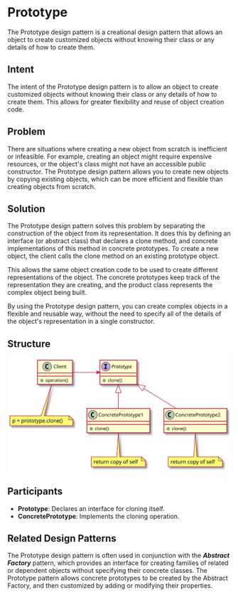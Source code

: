 # Prototype

The Prototype design pattern is a creational design pattern that allows an object to create customized objects without knowing their class or any details of how to create them.

## Intent

The intent of the Prototype design pattern is to allow an object to create customized objects without knowing their class or any details of how to create them. This allows for greater flexibility and reuse of object creation code.

## Problem

There are situations where creating a new object from scratch is inefficient or infeasible. For example, creating an object might require expensive resources, or the object's class might not have an accessible public constructor. The Prototype design pattern allows you to create new objects by copying existing objects, which can be more efficient and flexible than creating objects from scratch.

## Solution

The Prototype design pattern solves this problem by separating the construction of the object from its representation. It does this by defining an interface (or abstract class) that declares a clone method, and concrete implementations of this method in concrete prototypes. To create a new object, the client calls the clone method on an existing prototype object.

This allows the same object creation code to be used to create different representations of the object. The concrete prototypes keep track of the representation they are creating, and the product class represents the complex object being built.

By using the Prototype design pattern, you can create complex objects in a flexible and reusable way, without the need to specify all of the details of the object's representation in a single constructor.

## Structure

![Prototype](../../puml/svg/prototype.svg)

## Participants

- **Prototype**: Declares an interface for cloning itself.
- **ConcretePrototype**: Implements the cloning operation.
  
## Related Design Patterns

The Prototype design pattern is often used in conjunction with the ***Abstract Factory*** pattern, which provides an interface for creating families of related or dependent objects without specifying their concrete classes. The Prototype pattern allows concrete prototypes to be created by the Abstract Factory, and then customized by adding or modifying their properties.